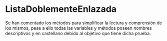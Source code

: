 # ListaDoblementeEnlazada

Se han comentado los métodos para simplificar la lectura y comprensión de los mismos, pese a ello todas las variables y métodos poseen nombres descriptivos y en castellano debido al objetivo que tiene dicha prueba.
